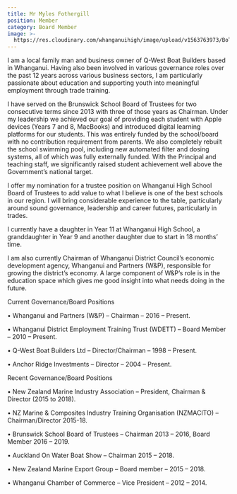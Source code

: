 ```yaml
---
title: Mr Myles Fothergill
position: Member
category: Board Member
image: >-
  https://res.cloudinary.com/whanganuihigh/image/upload/v1563763973/BoT/Myles_Fothergill_-_Photo.png
---
```

I am a local family man and business owner of Q-West Boat Builders based in Whanganui.  Having also been involved in various governance roles over the past 12 years across various business sectors, I am particularly passionate about education and supporting youth into meaningful employment through trade training.  



I have served on the Brunswick School Board of Trustees for two consecutive terms since 2013 with three of those years as Chairman.  Under my leadership we achieved our goal of providing each student with Apple devices (Years 7 and 8, MacBooks) and introduced digital learning platforms for our students.  This was entirely funded by the school/board with no contribution requirement from parents.  We also completely rebuilt the school swimming pool, including new automated filter and dosing systems, all of which was fully externally funded.  With the Principal and teaching staff, we significantly raised student achievement well above the Government’s national target.



I offer my nomination for a trustee position on Whanganui High School Board of Trustees to add value to what I believe is one of the best schools in our region.  I will bring considerable experience to the table, particularly around sound governance, leadership and career futures, particularly in trades.



I currently have a daughter in Year 11 at Whanganui High School, a granddaughter in Year 9 and another daughter due to start in 18 months’ time.



I am also currently Chairman of Whanganui District Council’s economic development agency, Whanganui and Partners (W&P), responsible for growing the district’s economy.  A large component of W&P’s role is in the education space which gives me good insight into what needs doing in the future.



Current Governance/Board Positions

•	Whanganui and Partners (W&P) – Chairman – 2016 – Present.

•	Whanganui District Employment Training Trust (WDETT) – Board Member – 2010 – Present.

•	Q-West Boat Builders Ltd – Director/Chairman – 1998 – Present.

•	Anchor Ridge Investments – Director – 2004 – Present.

Recent Governance/Board Positions

•	New Zealand Marine Industry Association – President, Chairman & Director (2015 to 2018).

•	NZ Marine & Composites Industry Training Organisation (NZMACITO) – Chairman/Director 2015-18.

•	Brunswick School Board of Trustees – Chairman 2013 – 2016, Board Member 2016 – 2019.

•	Auckland On Water Boat Show – Chairman 2015 – 2018.

•	New Zealand Marine Export Group – Board member – 2015 – 2018.

•	Whanganui Chamber of Commerce – Vice President – 2012 – 2014.
